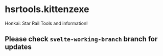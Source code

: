 # hsrtools.kittenzexe
Honkai: Star Rail Tools and information!
## Please check ```svelte-working-branch``` branch for updates
